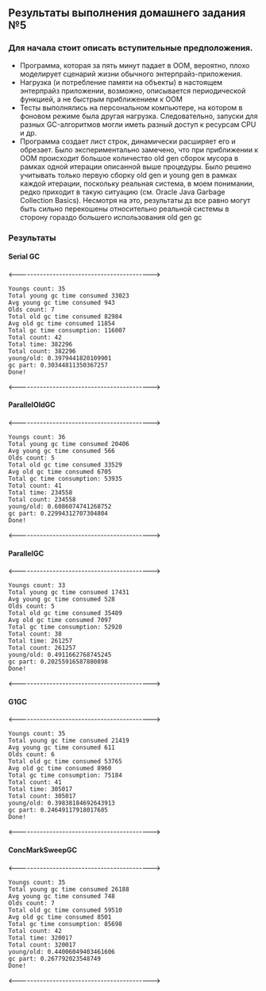 <h2>Результаты выполнения домашнего задания №5</h2>

<h3>Для начала стоит описать вступительные предположения.</h3>

- Программа, которая за пять минут падает в OOM, вероятно, плохо    моделирует сценарий жизни обычного энтерпрайз-приложения.
- Нагрузка (и потребление памяти на объекты) в настоящем энтерпрайз приложении, возможно, описывается периодической функцией, а не быстрым приближением к OOM
- Тесты выполнялись на персональном компьютере, на котором в фоновом режиме была другая нагрузка. Следовательно, запуски для    разных GC-алгоритмов могли иметь разный доступ к ресурсам CPU и др.
- Программа создает лист строк, динамически расширяет его и обрезает. Было экспериментально замечено, что при приближении к OOM происходит большое количество old gen сборок мусора в рамках одной итерации описанной выше процедуры. Было решено учитывать только первую сборку old gen и young gen в рамках каждой итерации, поскольку реальная система, в моем понимании, редко приходит в такую ситуацию (см. Oracle Java Garbage Collection Basics). Несмотря на это, результаты дз все равно могут быть сильно перекошены относительно реальной системы в сторону гораздо большего использования old gen gc</br>

<h3>Результаты</h3>

<h4>Serial GC</h4>
<------------------------------------------>

```
Youngs count: 35
Total young gc time consumed 33023
Avg young gc time consumed 943
Olds count: 7
Total old gc time consumed 82984
Avg old gc time consumed 11854
Total gc time consumption: 116007
Total count: 42
Total time: 382296
Total count: 382296
young/old: 0.3979441820109901
gc part: 0.30344811350367257
Done!
```

<------------------------------------------>  



<h4>ParallelOldGC</h4>
<------------------------------------------>  

```
Youngs count: 36  
Total young gc time consumed 20406  
Avg young gc time consumed 566  
Olds count: 5  
Total old gc time consumed 33529  
Avg old gc time consumed 6705  
Total gc time consumption: 53935  
Total count: 41  
Total time: 234558  
Total count: 234558  
young/old: 0.6086074741268752  
gc part: 0.22994312707304804  
Done!  
```

<------------------------------------------>  

<h4>ParallelGC</h4>
<------------------------------------------>  

```
Youngs count: 33  
Total young gc time consumed 17431  
Avg young gc time consumed 528  
Olds count: 5  
Total old gc time consumed 35489  
Avg old gc time consumed 7097  
Total gc time consumption: 52920  
Total count: 38  
Total time: 261257  
Total count: 261257  
young/old: 0.4911662768745245  
gc part: 0.20255916587880898  
Done!  
```

<------------------------------------------>  

<h4>G1GC</h4>  
<------------------------------------------> 

```
Youngs count: 35  
Total young gc time consumed 21419  
Avg young gc time consumed 611  
Olds count: 6  
Total old gc time consumed 53765  
Avg old gc time consumed 8960  
Total gc time consumption: 75184  
Total count: 41  
Total time: 305017  
Total count: 305017  
young/old: 0.39838184692643913  
gc part: 0.24649117918017685  
Done!  
```

<------------------------------------------>  

<h4>ConcMarkSweepGC</h4>
<------------------------------------------>  

```
Youngs count: 35  
Total young gc time consumed 26188  
Avg young gc time consumed 748  
Olds count: 7  
Total old gc time consumed 59510  
Avg old gc time consumed 8501  
Total gc time consumption: 85698  
Total count: 42  
Total time: 320017  
Total count: 320017  
young/old: 0.44006049403461606  
gc part: 0.267792023548749  
Done!  
```

<------------------------------------------>  
